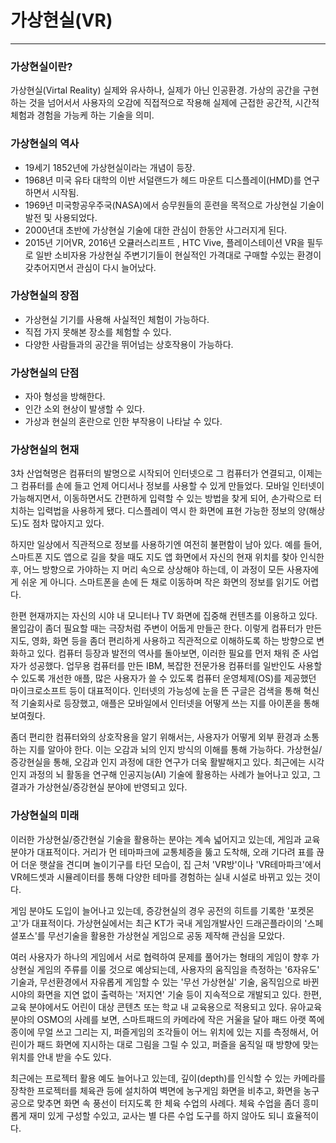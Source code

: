 # 가상현실(VR)

***

### 가상현실이란?
가상현실(Virtal Reality)
실제와 유사하나, 실제가 아닌 인공환경.
가상의 공간을 구현하는 것을 넘어서서 사용자의 오감에 직접적으로 작용해 실제에 근접한 공간적, 시간적 체험과 경험을 가능케 하는 기술을 의미.

### 가상현실의 역사
- 19세기 1852년에 가상현실이라는 개념이 등장.
- 1968년 미국 유타 대학의 이반 서덜랜드가 헤드 마운트 디스플레이(HMD)를 연구하면서 시작됨.
- 1969년 미국항공우주국(NASA)에서 승무원들의 훈련을 목적으로 가상현실 기술이 발전 및 사용되었다.
- 2000년대 초반에 가상현실 기술에 대한 관심이 한동안 사그러지게 된다.
- 2015년 기어VR, 2016년 오큘러스리프트 , HTC Vive, 플레이스테이션 VR을 필두로 일반 소비자용 가상현실 주변기기들이 현실적인 가격대로 구매할 수있는 환경이 갖추어지면서 관심이 다시 늘어났다.

### 가상현실의 장점

- 가상현실 기기를 사용해 사실적인 체험이 가능하다.
- 직접 가지 못해본 장소를 체험할 수 있다.
- 다양한 사람들과의 공간을 뛰어넘는 상호작용이 가능하다.

### 가상현실의 단점

- 자아 형성을 방해한다.
- 인간 소외 현상이 발생할 수 있다.
- 가상과 현실의 혼란으로 인한 부작용이 나타날 수 있다.

### 가상현실의 현재

3차 산업혁명은 컴퓨터의 발명으로 시작되어 인터넷으로 그 컴퓨터가 연결되고, 이제는 그 컴퓨터를 손에 들고 언제 어디서나 정보를 사용할 수 있게 만들었다. 모바일 인터넷이 가능해지면서, 이동하면서도 간편하게 입력할 수 있는 방법을 찾게 되어, 손가락으로 터치하는 입력법을 사용하게 됐다. 디스플레이 역시 한 화면에 표현 가능한 정보의 양(해상도)도 점차 많아지고 있다.

하지만 일상에서 직관적으로 정보를 사용하기엔 여전히 불편함이 남아 있다. 예를 들어, 스마트폰 지도 앱으로 길을 찾을 때도 지도 앱 화면에서 자신의 현재 위치를 찾아 인식한 후, 어느 방향으로 가야하는 지 머리 속으로 상상해야 하는데, 이 과정이 모든 사용자에게 쉬운 게 아니다. 스마트폰을 손에 든 채로 이동하며 작은 화면의 정보를 읽기도 어렵다.

한편 현재까지는 자신의 시야 내 모니터나 TV 화면에 집중해 컨텐츠를 이용하고 있다. 몰입감이 좀더 필요할 때는 극장처럼 주변이 어둡게 만들곤 한다. 이렇게 컴퓨터가 만든 지도, 영화, 화면 등을 좀더 편리하게 사용하고 직관적으로 이해하도록 하는 방향으로 변화하고 있다.
컴퓨터 등장과 발전의 역사를 돌아보면, 이러한 필요를 먼저 채워 준 사업자가 성공했다. 업무용 컴퓨터를 만든 IBM, 복잡한 전문가용 컴퓨터를 일반인도 사용할 수 있도록 개선한 애플, 많은 사용자가 쓸 수 있도록 컴퓨터 운영체제(OS)를 제공했던 마이크로소프트 등이 대표적이다. 인터넷의 가능성에 눈을 뜬 구글은 검색을 통해 혁신적 기술회사로 등장했고, 애플은 모바일에서 인터넷을 어떻게 쓰는 지를 아이폰을 통해 보여줬다.

좀더 편리한 컴퓨터와의 상호작용을 알기 위해서는, 사용자가 어떻게 외부 환경과 소통하는 지를 알아야 한다. 이는 오감과 뇌의 인지 방식의 이해를 통해 가능하다. 가상현실/증강현실을 통해, 오감과 인지 과정에 대한 연구가 더욱 활발해지고 있다. 최근에는 시각인지 과정의 뇌 활동을 연구해 인공지능(AI) 기술에 활용하는 사례가 늘어나고 있고, 그 결과가 가상현실/증강현실 분야에 반영되고 있다.

### 가상현실의 미래

이러한 가상현실/증간현실 기술을 활용하는 분야는 계속 넓어지고 있는데, 게임과 교육 분야가 대표적이다. 거리가 먼 테마파크에 교통체증을 뚫고 도착해, 오래 기다려 표를 끊어 더운 햇살을 견디며 놀이기구를 타던 모습이, 집 근처 'VR방'이나 'VR테마파크'에서 VR헤드셋과 시뮬레이터를 통해 다양한 테마를 경험하는 실내 시설로 바뀌고 있는 것이다.

게임 분야도 도입이 늘어나고 있는데, 증강현실의 경우 공전의 히트를 기록한 '포켓몬고'가 대표적이다. 가상현실에서는 최근 KT가 국내 게임개발사인 드래곤플라이의 '스페셜포스'를 무선기술을 활용한 가상현실 게임으로 공동 제작해 관심을 모았다.

여러 사용자가 하나의 게임에서 서로 협력하여 문제를 풀어가는 형태의 게임이 향후 가상현실 게임의 주류를 이룰 것으로 예상되는데, 사용자의 움직임을 측정하는 '6자유도' 기술과, 무선환경에서 자유롭게 게임할 수 있는 '무선 가상현실' 기술, 움직임으로 바뀐 시야의 화면을 지연 없이 출력하는 '저지연' 기술 등이 지속적으로 개발되고 있다.
한편, 교육 분야에서도 어린이 대상 콘텐츠 또는 학교 내 교육용으로 적용되고 있다. 유아교육 분야의 OSMO의 사례를 보면, 스마트패드의 카메라에 작은 거울을 달아 패드 아랫 쪽에 종이에 무얼 쓰고 그리는 지, 퍼즐게임의 조각들이 어느 위치에 있는 지를 측정해서, 어린이가 패드 화면에 지시하는 대로 그림을 그릴 수 있고, 퍼즐을 움직일 때 방향에 맞는 위치를 안내 받을 수도 있다.

최근에는 프로젝터 활용 예도 늘어나고 있는데, 깊이(depth)를 인식할 수 있는 카메라를 장착한 프로젝터를 체육관 등에 설치하여 벽면에 농구게임 화면을 비추고, 화면을 농구공으로 맞추면 화면 속 풍선이 터지도록 한 체육 수업의 사례다. 체육 수업을 좀더 흥미롭게 재미 있게 구성할 수있고, 교사는 별 다른 수업 도구를 하지 않아도 되니 효율적이다.
